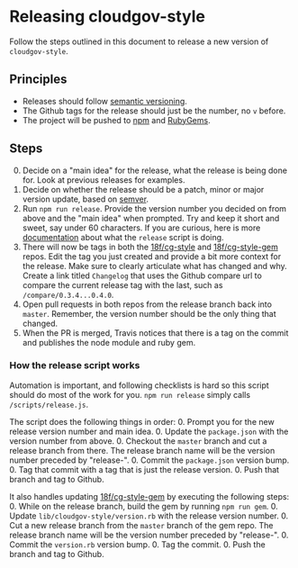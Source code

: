 # Releasing cloudgov-style
Follow the steps outlined in this document to release a new version of `cloudgov-style`.

## Principles
- Releases should follow [semantic versioning](http://semver.org/).
- The Github tags for the release should just be the number, no `v` before.
- The project will be pushed to [npm](https://www.npmjs.com/package/cloudgov-style) and [RubyGems](https://rubygems.org/gems/cloudgov-style).

## Steps
0. Decide on a "main idea" for the release, what the release is being done for. Look at previous releases for examples.
0. Decide on whether the release should be a patch, minor or major version update, based on [semver](http://semver.org/#summary).
0. Run `npm run release`. Provide the version number you decided on from above and the "main idea" when prompted. Try and keep it short and sweet, say under 60 characters. If you are curious, here is more [documentation](#how-the-release-script-works) about what the `release` script is doing.
0. There will now be tags in both the [18f/cg-style](https://github.com/18F/cg-style/tags) and [18f/cg-style-gem](https://github.com/18F/cg-style-gem/tags) repos. Edit the tag you just created and provide a bit more context for the release. Make sure to clearly articulate what has changed and why. Create a link titled `Changelog` that uses the Github compare url to compare the current release tag with the last, such as `/compare/0.3.4...0.4.0`.
0. Open pull requests in both repos from the release branch back into `master`. Remember, the version number should be the only thing that changed.
0. When the PR is merged, Travis notices that there is a tag on the commit and publishes the node module and ruby gem.

### How the release script works
Automation is important, and following checklists is hard so this script should do most of the work for you. `npm run release` simply calls `/scripts/release.js`.

The script does the following things in order:
0. Prompt you for the new release version number and main idea.
0. Update the `package.json` with the version number from above.
0. Checkout the `master` branch and cut a release branch from there. The release branch name will be the version number preceded by "release-".
0. Commit the `package.json` version bump.
0. Tag that commit with a tag that is just the release version.
0. Push that branch and tag to Github.

It also handles updating [18f/cg-style-gem](/18f/cg-style-gem) by executing the following steps:
0. While on the release branch, build the gem by running `npm run gem`.
0. Update `lib/cloudgov-style/version.rb` with the release version number.
0. Cut a new release branch from the `master` branch of the gem repo. The release branch name will be the version number preceded by "release-".
0. Commit the `version.rb` version bump.
0. Tag the commit.
0. Push the branch and tag to Github.
